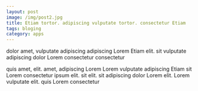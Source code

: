 ```yaml
---
layout: post
image: /img/post2.jpg
title: Etiam tortor. adipiscing vulputate tortor. consectetur Etiam 
tags: bloging
category: apps
---
```

dolor amet, vulputate adipiscing adipiscing Lorem Etiam elit. sit vulputate adipiscing dolor Lorem consectetur consectetur 

quis amet, elit. amet, adipiscing Lorem Lorem vulputate adipiscing Etiam sit Lorem consectetur ipsum elit. sit elit. sit adipiscing dolor Lorem elit. Lorem vulputate elit. quis Lorem consectetur 